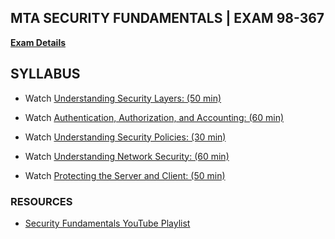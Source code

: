 ## MTA SECURITY FUNDAMENTALS | EXAM 98-367

**[Exam Details](https://www.microsoft.com/en-us/learning/exam-98-367.aspx)**

## SYLLABUS

- Watch [Understanding Security Layers: (50 min)](https://openedx.microsoft.com/embed_player/block-v1:Microsoft+70144+2018_T3+type@azure_media_services+block@bed836111a6a45d5ad93df0564b23fc8)

- Watch [Authentication, Authorization, and Accounting: (60 min)](https://openedx.microsoft.com/embed_player/block-v1:Microsoft+70144+2018_T3+type@azure_media_services+block@295ce351ee4c423b9953cca04d3d3a97)

- Watch [Understanding Security Policies: (30 min)](https://openedx.microsoft.com/embed_player/block-v1:Microsoft+70144+2018_T3+type@azure_media_services+block@25d290ec16a94b8f87d42d13a321b3ef)

- Watch [Understanding Network Security: (60 min)](https://openedx.microsoft.com/embed_player/block-v1:Microsoft+70144+2018_T3+type@azure_media_services+block@aa7cb01e150443eb81d337ad95ea0a5d)

- Watch [Protecting the Server and Client: (50 min)](https://openedx.microsoft.com/embed_player/block-v1:Microsoft+70144+2018_T3+type@azure_media_services+block@6c2de807d3a248469cde90ea0056281e)

### RESOURCES

- [Security Fundamentals YouTube Playlist](https://www.youtube.com/watch?v=tfVR4kGFI08&list=PLsrZV8shpwjM_1DN5M-070MXqZPsZYa49)
